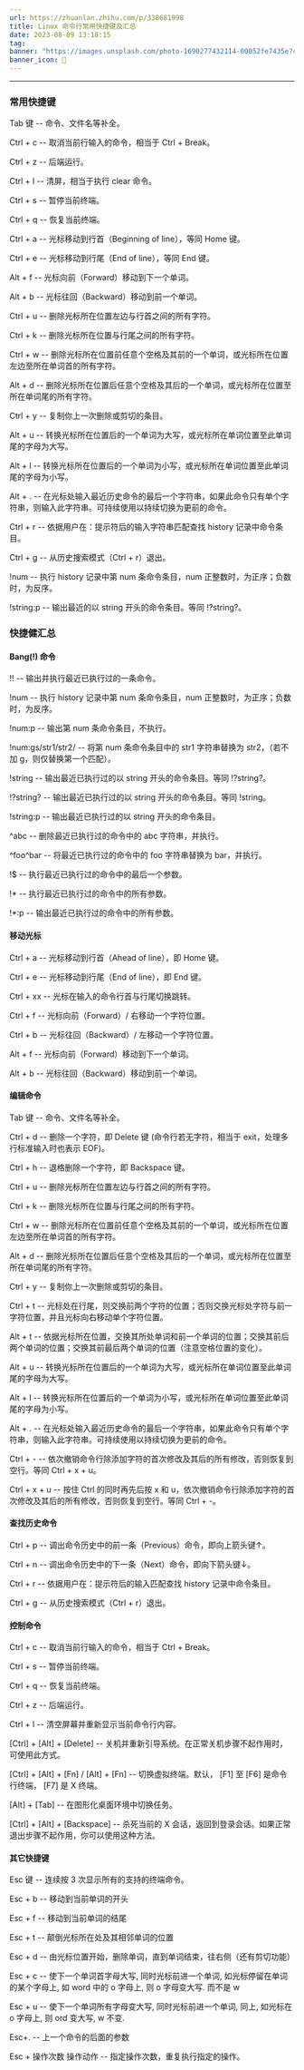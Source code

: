 ```yaml
---
url: https://zhuanlan.zhihu.com/p/338681998
title: Linux 命令行常用快捷键及汇总
date: 2023-08-09 13:18:15
tag: 
banner: "https://images.unsplash.com/photo-1690277432114-00052fe7435e?crop=entropy&cs=srgb&fm=jpg&ixid=M3w0Njc1ODd8MHwxfHJhbmRvbXx8fHx8fHwxfHwxNjkxNTU4MjkxfA&ixlib=rb-4.0.3&q=85&fit=crop&w=1096&max-h=540"
banner_icon: 🔖
---
```

------

### 常用快捷键

Tab 键 -- 命令、文件名等补全。

Ctrl + c -- 取消当前行输入的命令，相当于 Ctrl + Break。

Ctrl + z -- 后端运行。

Ctrl + l -- 清屏，相当于执行 clear 命令。

Ctrl + s -- 暂停当前终端。

Ctrl + q -- 恢复当前终端。

Ctrl + a -- 光标移动到行首（Beginning of line），等同 Home 键。

Ctrl + e -- 光标移动到行尾（End of line），等同 End 键。

Alt + f -- 光标向前（Forward）移动到下一个单词。

Alt + b -- 光标往回（Backward）移动到前一个单词。

Ctrl + u -- 删除光标所在位置左边与行首之间的所有字符。

Ctrl + k -- 删除光标所在位置与行尾之间的所有字符。

Ctrl + w -- 删除光标所在位置前任意个空格及其前的一个单词，或光标所在位置左边至所在单词首的所有字符。

Alt + d -- 删除光标所在位置后任意个空格及其后的一个单词，或光标所在位置至所在单词尾的所有字符。

Ctrl + y -- 复制你上一次删除或剪切的条目。

Alt + u -- 转换光标所在位置后的一个单词为大写，或光标所在单词位置至此单词尾的字母为大写。

Alt + l -- 转换光标所在位置后的一个单词为小写，或光标所在单词位置至此单词尾的字母为小写。

Alt + . -- 在光标处输入最近历史命令的最后一个字符串，如果此命令只有单个字符串，则输入此字符串。可持续使用以持续切换为更前的命令。

Ctrl + r -- 依据用户在：提示符后的输入字符串匹配查找 history 记录中命令条目。

Ctrl + g -- 从历史搜索模式（Ctrl + r）退出。

!num -- 执行 history 记录中第 num 条命令条目，num 正整数时，为正序；负数时，为反序。

!string:p -- 输出最近的以 string 开头的命令条目。等同 !?string?。

### 快捷健汇总

#### Bang(!) 命令

!! -- 输出并执行最近已执行过的一条命令。

!num -- 执行 history 记录中第 num 条命令条目，num 正整数时，为正序；负数时，为反序。

!num:p -- 输出第 num 条命令条目，不执行。

!num:gs/str1/str2/ -- 将第 num 条命令条目中的 str1 字符串替换为 str2，（若不加 g，则仅替换第一个匹配）。

!string -- 输出最近已执行过的以 string 开头的命令条目。等同 !?string?。

!?string? -- 输出最近已执行过的以 string 开头的命令条目。等同 !string。

!string:p -- 输出最近已执行过的以 string 开头的命令条目。

^abc -- 删除最近已执行过的命令中的 abc 字符串，并执行。

\^foo\^bar -- 将最近已执行过的命令中的 foo 字符串替换为 bar，并执行。

!$ -- 执行最近已执行过的命令中的最后一个参数。

!* -- 执行最近已执行过的命令中的所有参数。

!*:p -- 输出最近已执行过的命令中的所有参数。

#### 移动光标

Ctrl + a -- 光标移动到行首（Ahead of line），即 Home 键。

Ctrl + e -- 光标移动到行尾（End of line），即 End 键。

Ctrl + xx -- 光标在输入的命令行首与行尾切换跳转。

Ctrl + f -- 光标向前（Forward）/ 右移动一个字符位置。

Ctrl + b -- 光标往回（Backward）/ 左移动一个字符位置。

Alt + f -- 光标向前（Forward）移动到下一个单词。

Alt + b -- 光标往回（Backward）移动到前一个单词。

#### 编辑命令

Tab 键 -- 命令、文件名等补全。

Ctrl + d -- 删除一个字符，即 Delete 键 (命令行若无字符，相当于 exit，处理多行标准输入时也表示 EOF)。

Ctrl + h -- 退格删除一个字符，即 Backspace 键。

Ctrl + u -- 删除光标所在位置左边与行首之间的所有字符。

Ctrl + k -- 删除光标所在位置与行尾之间的所有字符。

Ctrl + w -- 删除光标所在位置前任意个空格及其前的一个单词，或光标所在位置左边至所在单词首的所有字符。

Alt + d -- 删除光标所在位置后任意个空格及其后的一个单词，或光标所在位置至所在单词尾的所有字符。

Ctrl + y -- 复制你上一次删除或剪切的条目。

Ctrl + t -- 光标处在行尾，则交换前两个字符的位置；否则交换光标处字符与前一字符位置，并且光标向右移动单个字符位置。

Alt + t -- 依据光标所在位置，交换其所处单词和前一个单词的位置；交换其前后两个单词的位置；交换其前最后两个单词的位置（注意空格位置的变化）。

Alt + u -- 转换光标所在位置后的一个单词为大写，或光标所在单词位置至此单词尾的字母为大写。

Alt + l -- 转换光标所在位置后的一个单词为小写，或光标所在单词位置至此单词尾的字母为小写。

Alt + . -- 在光标处输入最近历史命令的最后一个字符串，如果此命令只有单个字符串，则输入此字符串。可持续使用以持续切换为更前的命令。

Ctrl + - -- 依次撤销命令行除添加字符的首次修改及其后的所有修改，否则恢复到空行。等同 Ctrl + x + u。

Ctrl + x + u -- 按住 Ctrl 的同时再先后按 x 和 u，依次撤销命令行除添加字符的首次修改及其后的所有修改，否则恢复到空行。等同 Ctrl + -。

#### 查找历史命令

Ctrl + p -- 调出命令历史中的前一条（Previous）命令，即向上箭头键↑。

Ctrl + n -- 调出命令历史中的下一条（Next）命令，即向下箭头键↓。

Ctrl + r -- 依据用户在：提示符后的输入匹配查找 history 记录中命令条目。

Ctrl + g -- 从历史搜索模式（Ctrl + r）退出。

#### 控制命令

Ctrl + c -- 取消当前行输入的命令，相当于 Ctrl + Break。

Ctrl + s -- 暂停当前终端。

Ctrl + q -- 恢复当前终端。

Ctrl + z -- 后端运行。

Ctrl + l -- 清空屏幕并重新显示当前命令行内容。

[Ctrl] + [Alt] + [Delete] -- 关机并重新引导系统。在正常关机步骤不起作用时，可使用此方式。

[Ctrl] + [Alt] + [Fn] / [Alt] + [Fn] -- 切换虚拟终端。默认， [F1] 至 [F6] 是命令行终端， [F7] 是 X 终端。

[Alt] + [Tab] -- 在图形化桌面环境中切换任务。

[Ctrl] + [Alt] + [Backspace] -- 杀死当前的 X 会话，返回到登录会话。如果正常退出步骤不起作用，你可以使用这种方法。

#### 其它快捷键

Esc 键 -- 连续按 3 次显示所有的支持的终端命令。

Esc + b -- 移动到当前单词的开头

Esc + f -- 移动到当前单词的结尾

Esc + t -- 颠倒光标所在处及其相邻单词的位置

Esc + d -- 由光标位置开始，删除单词，直到单词结束，往右侧（还有剪切功能）

Esc + c -- 使下一个单词首字母大写, 同时光标前进一个单词, 如光标停留在单词的某个字母上, 如 word 中的 o 字母上, 则 o 字母变大写. 而不是 w

Esc + u -- 使下一个单词所有字母变大写, 同时光标前进一个单词, 同上, 如光标在 o 字母上, 则 ord 变大写, w 不变.

Esc+. -- 上一个命令的后面的参数

Esc + 操作次数 操作动作 -- 指定操作次数，重复执行指定的操作。